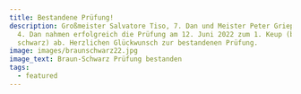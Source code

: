 ```yaml
---
title: Bestandene Prüfung!
description: Großmeister Salvatore Tiso, 7. Dan und Meister Peter Griepentrog,
  4. Dan nahmen erfolgreich die Prüfung am 12. Juni 2022 zum 1. Keup (braun
  schwarz) ab. Herzlichen Glückwunsch zur bestandenen Prüfung.
image: images/braunschwarz22.jpg
image_text: Braun-Schwarz Prüfung bestanden
tags:
  - featured
---
```

